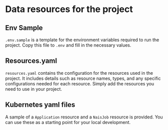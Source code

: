 # Data resources for the project

## Env Sample

`.env.sample` is a template for the environment variables required to run the project. Copy this file to `.env` and fill
in the necessary values.

## Resources.yaml

`resources.yaml` contains the configuration for the resources used in the project. It includes details such as resource
names, types, and any specific configurations needed for each resource. Simply add the resources you need to use in your
project.

## Kubernetes yaml files

A sample of a `Application` resource and a `NaisJob` resource is provided. You can use these as a starting point for
your local development.